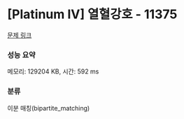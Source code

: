 # [Platinum IV] 열혈강호 - 11375 

[문제 링크](https://www.acmicpc.net/problem/11375) 

### 성능 요약

메모리: 129204 KB, 시간: 592 ms

### 분류

이분 매칭(bipartite_matching)


